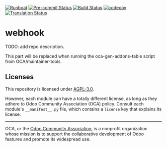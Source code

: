 
[![Runboat](https://img.shields.io/badge/runboat-Try%20me-875A7B.png)](https://runboat.odoo-community.org/builds?repo=OCA/webhook&target_branch=17.0)
[![Pre-commit Status](https://github.com/OCA/webhook/actions/workflows/pre-commit.yml/badge.svg?branch=17.0)](https://github.com/OCA/webhook/actions/workflows/pre-commit.yml?query=branch%3A17.0)
[![Build Status](https://github.com/OCA/webhook/actions/workflows/test.yml/badge.svg?branch=17.0)](https://github.com/OCA/webhook/actions/workflows/test.yml?query=branch%3A17.0)
[![codecov](https://codecov.io/gh/OCA/webhook/branch/17.0/graph/badge.svg)](https://codecov.io/gh/OCA/webhook)
[![Translation Status](https://translation.odoo-community.org/widgets/webhook-17-0/-/svg-badge.svg)](https://translation.odoo-community.org/engage/webhook-17-0/?utm_source=widget)

<!-- /!\ do not modify above this line -->

# webhook

TODO: add repo description.

<!-- /!\ do not modify below this line -->

<!-- prettier-ignore-start -->

[//]: # (addons)

This part will be replaced when running the oca-gen-addons-table script from OCA/maintainer-tools.

[//]: # (end addons)

<!-- prettier-ignore-end -->

## Licenses

This repository is licensed under [AGPL-3.0](LICENSE).

However, each module can have a totally different license, as long as they adhere to Odoo Community Association (OCA)
policy. Consult each module's `__manifest__.py` file, which contains a `license` key
that explains its license.

----
OCA, or the [Odoo Community Association](http://odoo-community.org/), is a nonprofit
organization whose mission is to support the collaborative development of Odoo features
and promote its widespread use.
